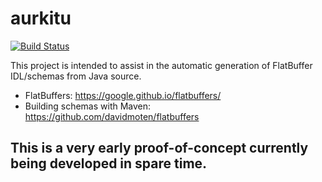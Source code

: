 # aurkitu

[![Build Status](https://travis-ci.org/mhradek/aurkitu.svg?branch=master)](https://travis-ci.org/mhradek/aurkitu)

This project is intended to assist in the automatic generation of FlatBuffer IDL/schemas from Java source.

* FlatBuffers: https://google.github.io/flatbuffers/
* Building schemas with Maven: https://github.com/davidmoten/flatbuffers

## This is a very early proof-of-concept currently being developed in spare time.

